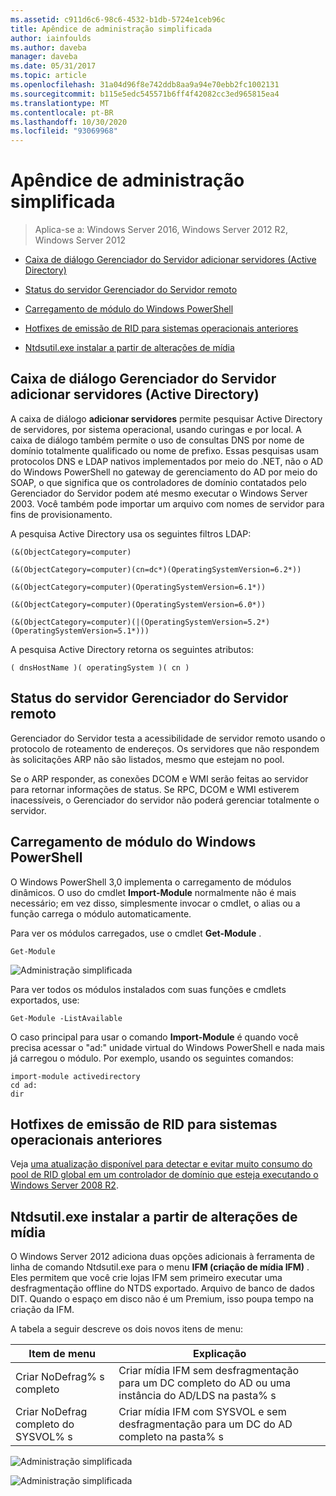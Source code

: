 ```yaml
---
ms.assetid: c911d6c6-98c6-4532-b1db-5724e1ceb96c
title: Apêndice de administração simplificada
author: iainfoulds
ms.author: daveba
manager: daveba
ms.date: 05/31/2017
ms.topic: article
ms.openlocfilehash: 31a04d96f8e742ddb8aa9a94e70ebb2fc1002131
ms.sourcegitcommit: b115e5edc545571b6ff4f42082cc3ed965815ea4
ms.translationtype: MT
ms.contentlocale: pt-BR
ms.lasthandoff: 10/30/2020
ms.locfileid: "93069968"
---
```

# <a name="simplified-administration-appendix"></a>Apêndice de administração simplificada

>Aplica-se a: Windows Server 2016, Windows Server 2012 R2, Windows Server 2012

-   [Caixa de diálogo Gerenciador do Servidor adicionar servidores (Active Directory)](../../ad-ds/deploy/Simplified-Administration-Appendix.md#BKMK_AddServers)

-   [Status do servidor Gerenciador do Servidor remoto](../../ad-ds/deploy/Simplified-Administration-Appendix.md#BKMK_ServerMgrStatus)

-   [Carregamento de módulo do Windows PowerShell](../../ad-ds/deploy/Simplified-Administration-Appendix.md#BKMK_PSLoadModule)

-   [Hotfixes de emissão de RID para sistemas operacionais anteriores](../../ad-ds/deploy/Simplified-Administration-Appendix.md#BKMK_Rid)

-   [Ntdsutil.exe instalar a partir de alterações de mídia](../../ad-ds/deploy/Simplified-Administration-Appendix.md#BKMK_IFM)

## <a name="server-manager-add-servers-dialog-active-directory"></a><a name="BKMK_AddServers"></a>Caixa de diálogo Gerenciador do Servidor adicionar servidores (Active Directory)

A caixa de diálogo **adicionar servidores** permite pesquisar Active Directory de servidores, por sistema operacional, usando curingas e por local. A caixa de diálogo também permite o uso de consultas DNS por nome de domínio totalmente qualificado ou nome de prefixo. Essas pesquisas usam protocolos DNS e LDAP nativos implementados por meio do .NET, não o AD do Windows PowerShell no gateway de gerenciamento do AD por meio do SOAP, o que significa que os controladores de domínio contatados pelo Gerenciador do Servidor podem até mesmo executar o Windows Server 2003. Você também pode importar um arquivo com nomes de servidor para fins de provisionamento.

A pesquisa Active Directory usa os seguintes filtros LDAP:

```
(&(ObjectCategory=computer)

(&(ObjectCategory=computer)(cn=dc*)(OperatingSystemVersion=6.2*))

(&(ObjectCategory=computer)(OperatingSystemVersion=6.1*))

(&(ObjectCategory=computer)(OperatingSystemVersion=6.0*))

(&(ObjectCategory=computer)(|(OperatingSystemVersion=5.2*)(OperatingSystemVersion=5.1*)))

```

A pesquisa Active Directory retorna os seguintes atributos:

```
( dnsHostName )( operatingSystem )( cn )

```

## <a name="server-manager-remote-server-status"></a><a name="BKMK_ServerMgrStatus"></a>Status do servidor Gerenciador do Servidor remoto
Gerenciador do Servidor testa a acessibilidade de servidor remoto usando o protocolo de roteamento de endereços. Os servidores que não respondem às solicitações ARP não são listados, mesmo que estejam no pool.

Se o ARP responder, as conexões DCOM e WMI serão feitas ao servidor para retornar informações de status. Se RPC, DCOM e WMI estiverem inacessíveis, o Gerenciador do servidor não poderá gerenciar totalmente o servidor.

## <a name="windows-powershell-module-loading"></a><a name="BKMK_PSLoadModule"></a>Carregamento de módulo do Windows PowerShell
O Windows PowerShell 3,0 implementa o carregamento de módulos dinâmicos. O uso do cmdlet **Import-Module** normalmente não é mais necessário; em vez disso, simplesmente invocar o cmdlet, o alias ou a função carrega o módulo automaticamente.

Para ver os módulos carregados, use o cmdlet **Get-Module** .

```
Get-Module

```

![Administração simplificada](media/Simplified-Administration-Appendix/ADDS_PSGetModule.gif)

Para ver todos os módulos instalados com suas funções e cmdlets exportados, use:

```
Get-Module -ListAvailable

```

O caso principal para usar o comando **Import-Module** é quando você precisa acessar o "ad:" unidade virtual do Windows PowerShell e nada mais já carregou o módulo. Por exemplo, usando os seguintes comandos:

```
import-module activedirectory
cd ad:
dir

```

## <a name="rid-issuance-hotfixes-for-previous-operating-systems"></a><a name="BKMK_Rid"></a>Hotfixes de emissão de RID para sistemas operacionais anteriores
Veja [uma atualização disponível para detectar e evitar muito consumo do pool de RID global em um controlador de domínio que esteja executando o Windows Server 2008 R2](https://support.microsoft.com/kb/2618669).

## <a name="ntdsutilexe-install-from-media-changes"></a><a name="BKMK_IFM"></a>Ntdsutil.exe instalar a partir de alterações de mídia
O Windows Server 2012 adiciona duas opções adicionais à ferramenta de linha de comando Ntdsutil.exe para o menu **IFM (criação de mídia IFM)** . Eles permitem que você crie lojas IFM sem primeiro executar uma desfragmentação offline do NTDS exportado. Arquivo de banco de dados DIT. Quando o espaço em disco não é um Premium, isso poupa tempo na criação da IFM.

A tabela a seguir descreve os dois novos itens de menu:

|Item de menu|Explicação|
|--|--|
|Criar NoDefrag% s completo|Criar mídia IFM sem desfragmentação para um DC completo do AD ou uma instância do AD/LDS na pasta% s|
|Criar NoDefrag completo do SYSVOL% s|Criar mídia IFM com SYSVOL e sem desfragmentação para um DC do AD completo na pasta% s|

![Administração simplificada](media/Simplified-Administration-Appendix/ADDS_PSIFM.png)

![Administração simplificada](media/Simplified-Administration-Appendix/ADDS_PSIFMComplete.gif)
